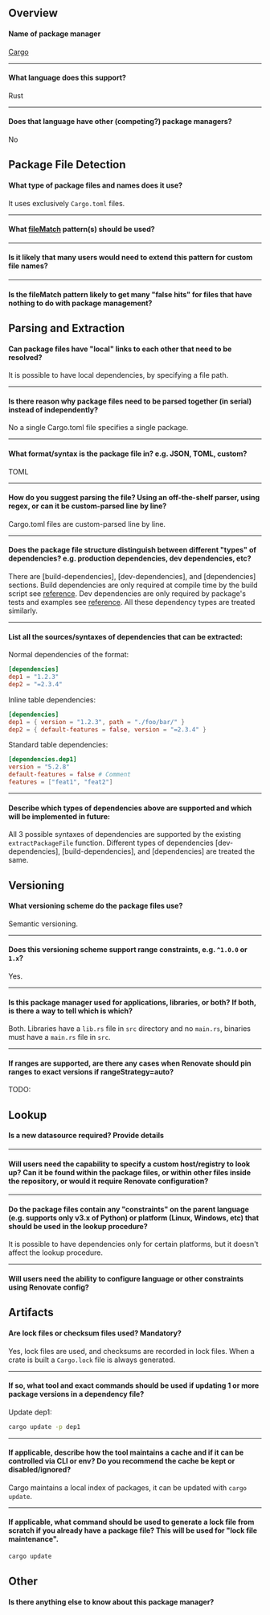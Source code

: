 ## Overview

#### Name of package manager

[Cargo](https://doc.rust-lang.org/cargo/index.html)

---

#### What language does this support?

Rust

---

#### Does that language have other (competing?) package managers?

No

## Package File Detection

#### What type of package files and names does it use?

It uses exclusively `Cargo.toml` files.

---

#### What [fileMatch](https://renovatebot.com/docs/configuration-options/#filematch) pattern(s) should be used?

---

#### Is it likely that many users would need to extend this pattern for custom file names?

---

#### Is the fileMatch pattern likely to get many "false hits" for files that have nothing to do with package management?

## Parsing and Extraction

#### Can package files have "local" links to each other that need to be resolved?

It is possible to have local dependencies, by specifying a file path.

--- 
#### Is there reason why package files need to be parsed together (in serial) instead of independently?

No a single Cargo.toml file specifies a single package.

---

#### What format/syntax is the package file in? e.g. JSON, TOML, custom?

TOML

---
#### How do you suggest parsing the file? Using an off-the-shelf parser, using regex, or can it be custom-parsed line by line?

Cargo.toml files are custom-parsed line by line.

---
#### Does the package file structure distinguish between different "types" of dependencies? e.g. production dependencies, dev dependencies, etc?

There are [build-dependencies], [dev-dependencies], and [dependencies] sections.
Build dependencies are only required at compile time by the
build script see [reference](https://doc.rust-lang.org/cargo/reference/build-scripts.html).
Dev dependencies are only required by package's tests and examples
see [reference](https://doc.rust-lang.org/cargo/reference/specifying-dependencies.html#development-dependencies).
All these dependency types are treated similarly.

---

#### List all the sources/syntaxes of dependencies that can be extracted:

Normal dependencies of the format:
```toml
[dependencies]
dep1 = "1.2.3"
dep2 = "=2.3.4"
```

Inline table dependencies:
```toml
[dependencies]
dep1 = { version = "1.2.3", path = "./foo/bar/" }
dep2 = { default-features = false, version = "=2.3.4" }
```

Standard table dependencies:
```toml
[dependencies.dep1]
version = "5.2.8"
default-features = false # Comment
features = ["feat1", "feat2"]
```
---

#### Describe which types of dependencies above are supported and which will be implemented in future:

All 3 possible syntaxes of dependencies are supported by the existing `extractPackageFile` function.
Different types of dependencies [dev-dependencies], [build-dependencies], and [dependencies] are treated the same.

## Versioning

#### What versioning scheme do the package files use?

Semantic versioning.

---

#### Does this versioning scheme support range constraints, e.g. `^1.0.0` or `1.x`?

Yes.

---

#### Is this package manager used for applications, libraries, or both? If both, is there a way to tell which is which?

Both. Libraries have a `lib.rs` file in `src` directory and no `main.rs`, binaries must have a `main.rs` file in `src`.

---

#### If ranges are supported, are there any cases when Renovate should pin ranges to exact versions if rangeStrategy=auto?
TODO:
## Lookup

#### Is a new datasource required? Provide details

---

#### Will users need the capability to specify a custom host/registry to look up? Can it be found within the package files, or within other files inside the repository, or would it require Renovate configuration?

---

#### Do the package files contain any "constraints" on the parent language (e.g. supports only v3.x of Python) or platform (Linux, Windows, etc) that should be used in the lookup procedure?

It is possible to have dependencies only for certain platforms, but it doesn't affect the lookup procedure.

---

#### Will users need the ability to configure language or other constraints using Renovate config?

## Artifacts

#### Are lock files or checksum files used? Mandatory?

Yes, lock files are used, and checksums are recorded in lock files.
When a crate is built a `Cargo.lock` file is always generated.

---

#### If so, what tool and exact commands should be used if updating 1 or more package versions in a dependency file?

Update dep1:
```sh
cargo update -p dep1
```

---

#### If applicable, describe how the tool maintains a cache and if it can be controlled via CLI or env? Do you recommend the cache be kept or disabled/ignored?

Cargo maintains a local index of packages, it can be updated with `cargo update`.

---

#### If applicable, what command should be used to generate a lock file from scratch if you already have a package file? This will be used for "lock file maintenance".

```sh
cargo update
```

## Other

#### Is there anything else to know about this package manager?
